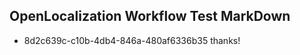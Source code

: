 ## OpenLocalization Workflow Test MarkDown
* 8d2c639c-c10b-4db4-846a-480af6336b35 
thanks!<!--HONumber=Mar16_HO3-->
